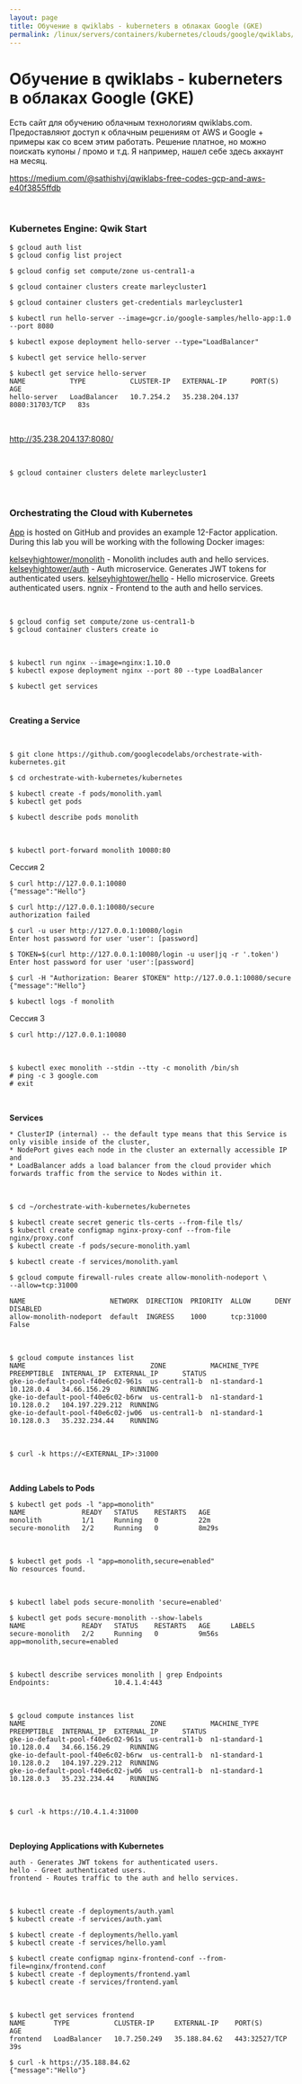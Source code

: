 ```yaml
---
layout: page
title: Обучение в qwiklabs - kuberneters в облаках Google (GKE) 
permalink: /linux/servers/containers/kubernetes/clouds/google/qwiklabs/
---
```


# Обучение в qwiklabs - kuberneters в облаках Google (GKE) 

Есть сайт для обучению облачным технологиям qwiklabs.com. Предоставляют доступ к облачным решениям от AWS и Google + примеры как со всем этим работать. Решение платное, но можно поискать купоны / промо и т.д. Я например, нашел себе здесь аккаунт на месяц.

https://medium.com/@sathishvj/qwiklabs-free-codes-gcp-and-aws-e40f3855ffdb

<br/>

### Kubernetes Engine: Qwik Start

    $ gcloud auth list
    $ gcloud config list project

    $ gcloud config set compute/zone us-central1-a

    $ gcloud container clusters create marleycluster1

    $ gcloud container clusters get-credentials marleycluster1

    $ kubectl run hello-server --image=gcr.io/google-samples/hello-app:1.0 --port 8080

    $ kubectl expose deployment hello-server --type="LoadBalancer"

    $ kubectl get service hello-server

    $ kubectl get service hello-server
    NAME           TYPE           CLUSTER-IP   EXTERNAL-IP      PORT(S)          AGE
    hello-server   LoadBalancer   10.7.254.2   35.238.204.137   8080:31703/TCP   83s

<br/>

http://35.238.204.137:8080/

<br/>

    $ gcloud container clusters delete marleycluster1


<br/>

### Orchestrating the Cloud with Kubernetes

<a href="https://github.com/kelseyhightower/app">App</a> is hosted on GitHub and provides an example 12-Factor application. During this lab you will be working with the following Docker images:

<a href="https://hub.docker.com/r/kelseyhightower/monolith">kelseyhightower/monolith</a> - Monolith includes auth and hello services.
<a href="https://hub.docker.com/r/kelseyhightower/auth">kelseyhightower/auth</a> - Auth microservice. Generates JWT tokens for authenticated users.
<a href="https://hub.docker.com/r/kelseyhightower/hello">kelseyhightower/hello</a>  - Hello microservice. Greets authenticated users.
ngnix - Frontend to the auth and hello services.

<br/>

    $ gcloud config set compute/zone us-central1-b
    $ gcloud container clusters create io

<br/>

    $ kubectl run nginx --image=nginx:1.10.0
    $ kubectl expose deployment nginx --port 80 --type LoadBalancer

    $ kubectl get services


<br/>

**Creating a Service**

<br/>

    $ git clone https://github.com/googlecodelabs/orchestrate-with-kubernetes.git

    $ cd orchestrate-with-kubernetes/kubernetes

    $ kubectl create -f pods/monolith.yaml
    $ kubectl get pods

    $ kubectl describe pods monolith

<br/>

    $ kubectl port-forward monolith 10080:80

Сессия 2

    $ curl http://127.0.0.1:10080
    {"message":"Hello"}

    $ curl http://127.0.0.1:10080/secure
    authorization failed

    $ curl -u user http://127.0.0.1:10080/login
    Enter host password for user 'user': [password]

    $ TOKEN=$(curl http://127.0.0.1:10080/login -u user|jq -r '.token')
    Enter host password for user 'user':[password]

    $ curl -H "Authorization: Bearer $TOKEN" http://127.0.0.1:10080/secure
    {"message":"Hello"}

    $ kubectl logs -f monolith

Сессия 3

    $ curl http://127.0.0.1:10080

<br/>

    $ kubectl exec monolith --stdin --tty -c monolith /bin/sh
    # ping -c 3 google.com
    # exit


<br>

**Services**

    * ClusterIP (internal) -- the default type means that this Service is only visible inside of the cluster,
    * NodePort gives each node in the cluster an externally accessible IP and
    * LoadBalancer adds a load balancer from the cloud provider which forwards traffic from the service to Nodes within it.

<br>

    $ cd ~/orchestrate-with-kubernetes/kubernetes

    $ kubectl create secret generic tls-certs --from-file tls/
    $ kubectl create configmap nginx-proxy-conf --from-file nginx/proxy.conf
    $ kubectl create -f pods/secure-monolith.yaml

    $ kubectl create -f services/monolith.yaml

    $ gcloud compute firewall-rules create allow-monolith-nodeport \
    --allow=tcp:31000

    NAME                     NETWORK  DIRECTION  PRIORITY  ALLOW      DENY  DISABLED
    allow-monolith-nodeport  default  INGRESS    1000      tcp:31000        False

<br/>

    $ gcloud compute instances list
    NAME                               ZONE           MACHINE_TYPE   PREEMPTIBLE  INTERNAL_IP  EXTERNAL_IP      STATUS
    gke-io-default-pool-f40e6c02-961s  us-central1-b  n1-standard-1               10.128.0.4   34.66.156.29     RUNNING
    gke-io-default-pool-f40e6c02-b6rw  us-central1-b  n1-standard-1               10.128.0.2   104.197.229.212  RUNNING
    gke-io-default-pool-f40e6c02-jw06  us-central1-b  n1-standard-1               10.128.0.3   35.232.234.44    RUNNING


<br/>

    $ curl -k https://<EXTERNAL_IP>:31000

<br/>

**Adding Labels to Pods**

    $ kubectl get pods -l "app=monolith"
    NAME              READY   STATUS    RESTARTS   AGE
    monolith          1/1     Running   0          22m
    secure-monolith   2/2     Running   0          8m29s

<br/>

    $ kubectl get pods -l "app=monolith,secure=enabled"
    No resources found.

<br/>

    $ kubectl label pods secure-monolith 'secure=enabled'

    $ kubectl get pods secure-monolith --show-labels
    NAME              READY   STATUS    RESTARTS   AGE     LABELS
    secure-monolith   2/2     Running   0          9m56s   app=monolith,secure=enabled

<br/>

    $ kubectl describe services monolith | grep Endpoints
    Endpoints:                10.4.1.4:443


<br/>

    $ gcloud compute instances list
    NAME                               ZONE           MACHINE_TYPE   PREEMPTIBLE  INTERNAL_IP  EXTERNAL_IP      STATUS
    gke-io-default-pool-f40e6c02-961s  us-central1-b  n1-standard-1               10.128.0.4   34.66.156.29     RUNNING
    gke-io-default-pool-f40e6c02-b6rw  us-central1-b  n1-standard-1               10.128.0.2   104.197.229.212  RUNNING
    gke-io-default-pool-f40e6c02-jw06  us-central1-b  n1-standard-1               10.128.0.3   35.232.234.44    RUNNING

<br/>

    $ curl -k https://10.4.1.4:31000


<br/>

**Deploying Applications with Kubernetes**

    auth - Generates JWT tokens for authenticated users.
    hello - Greet authenticated users.
    frontend - Routes traffic to the auth and hello services.

<br/>

    $ kubectl create -f deployments/auth.yaml
    $ kubectl create -f services/auth.yaml

    $ kubectl create -f deployments/hello.yaml
    $ kubectl create -f services/hello.yaml

    $ kubectl create configmap nginx-frontend-conf --from-file=nginx/frontend.conf
    $ kubectl create -f deployments/frontend.yaml
    $ kubectl create -f services/frontend.yaml

<br/>

    $ kubectl get services frontend
    NAME       TYPE           CLUSTER-IP     EXTERNAL-IP    PORT(S)         AGE
    frontend   LoadBalancer   10.7.250.249   35.188.84.62   443:32527/TCP   39s

    $ curl -k https://35.188.84.62 
    {"message":"Hello"}
